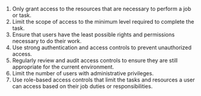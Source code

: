 1. Only grant access to the resources that are necessary to perform a job or task.
2. Limit the scope of access to the minimum level required to complete the task.
3. Ensure that users have the least possible rights and permissions necessary to do their work.
4. Use strong authentication and access controls to prevent unauthorized access.
5. Regularly review and audit access controls to ensure they are still appropriate for the current environment.
6. Limit the number of users with administrative privileges.
7. Use role-based access controls that limit the tasks and resources a user can access based on their job duties or responsibilities.